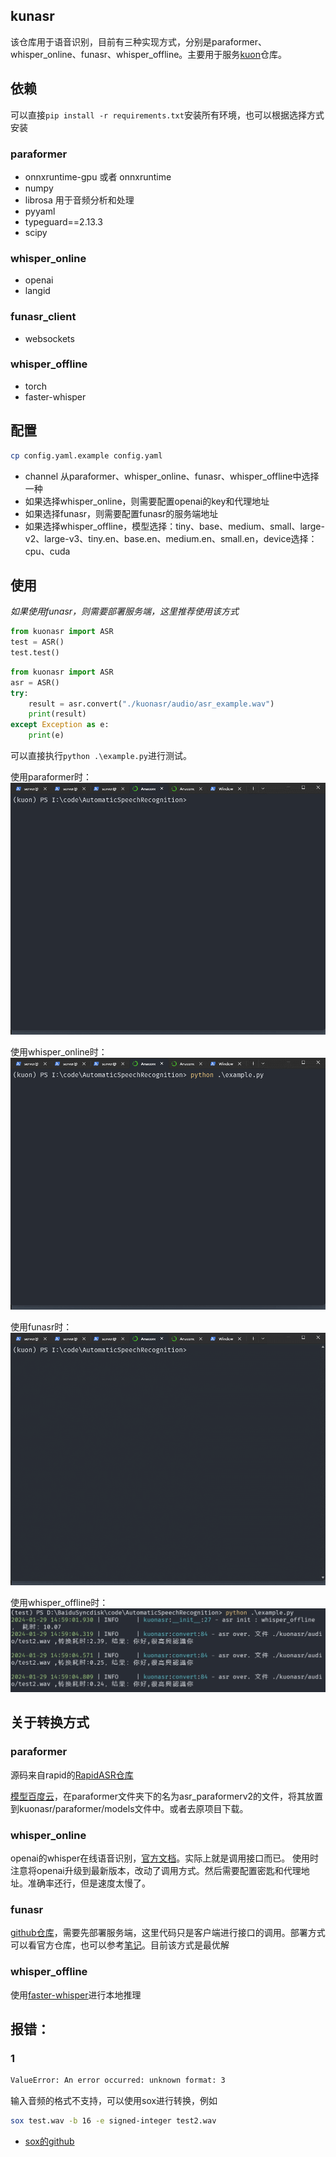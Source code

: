 ## kunasr
该仓库用于语音识别，目前有三种实现方式，分别是paraformer、whisper_online、funasr、whisper_offline。主要用于服务[kuon](https://github.com/lissettecarlr/kuon)仓库。

## 依赖

可以直接`pip install -r requirements.txt`安装所有环境，也可以根据选择方式安装

### paraformer

* onnxruntime-gpu 或者 onnxruntime
* numpy
* librosa 用于音频分析和处理
* pyyaml
* typeguard==2.13.3
* scipy

### whisper_online

* openai
* langid

### funasr_client

* websockets

### whisper_offline

* torch
* faster-whisper

## 配置
```bash
cp config.yaml.example config.yaml
```
* channel 从paraformer、whisper_online、funasr、whisper_offline中选择一种
* 如果选择whisper_online，则需要配置openai的key和代理地址
* 如果选择funasr，则需要配置funasr的服务端地址
* 如果选择whisper_offline，模型选择：tiny、base、medium、small、large-v2、large-v3、tiny.en、base.en、medium.en、small.en，device选择：cpu、cuda

## 使用

*如果使用funasr，则需要部署服务端，这里推荐使用该方式*

```python
from kuonasr import ASR
test = ASR()
test.test()
```

```python
from kuonasr import ASR
asr = ASR()
try:
    result = asr.convert("./kuonasr/audio/asr_example.wav")
    print(result)
except Exception as e:
    print(e)
```

可以直接执行`python .\example.py`进行测试。

使用paraformer时：
![paraformer](./file/paraformer.gif)

使用whisper_online时：
![whisper_online](./file/whisper_online.gif)

使用funasr时：
![funasr](./file/funasr.gif)

使用whisper_offline时：
![whisper_offline](./file/whisper_offline.png)


## 关于转换方式

### paraformer

源码来自rapid的[RapidASR仓库](https://github.com/RapidAI/RapidASR/blob/main/README.md)

[模型百度云](https://pan.baidu.com/s/1sY6ENdKcxM-X7bqK07RThg?pwd=kuon)，在paraformer文件夹下的名为asr_paraformerv2的文件，将其放置到kuonasr/paraformer/models文件中。或者去原项目下载。

### whisper_online

openai的whisper在线语音识别，[官方文档](https://platform.openai.com/docs/guides/speech-to-text)。实际上就是调用接口而已。
使用时注意将openai升级到最新版本，改动了调用方式。然后需要配置密匙和代理地址。准确率还行，但是速度太慢了。

### funasr

[github仓库](https://github.com/alibaba-damo-academy/FunASR)，需要先部署服务端，这里代码只是客户端进行接口的调用。部署方式可以看官方仓库，也可以参考[笔记](https://blog.kala.love/posts/cbe699d7/)。目前该方式是最优解

### whisper_offline

使用[faster-whisper](https://github.com/SYSTRAN/faster-whisper)进行本地推理

## 报错：

### 1
```bash
ValueError: An error occurred: unknown format: 3
```
输入音频的格式不支持，可以使用sox进行转换，例如
```bash
sox test.wav -b 16 -e signed-integer test2.wav
```
* [sox的github](https://github.com/chirlu/sox)
